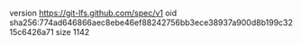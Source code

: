version https://git-lfs.github.com/spec/v1
oid sha256:774ad646866aec8ebe46ef88242756bb3ece38937a900d8b199c3215c6426a71
size 1142
